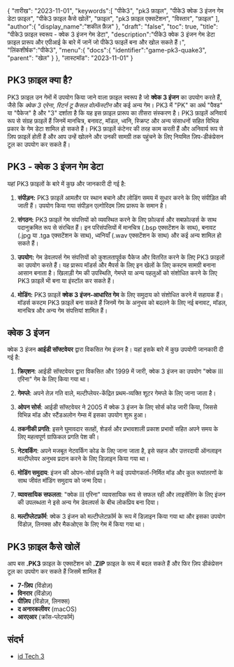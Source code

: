{
"तारीख": "2023-11-01",
   "keywords":[
"पीके3",
"pk3 फ़ाइल",
"पीके3 क्वेक 3 इंजन गेम डेटा फ़ाइल",
"पीके3 फ़ाइल कैसे खोलें",
"फ़ाइल",
"pk3 फ़ाइल एक्सटेंशन",
"विस्तार",
"फ़ाइल"
],
   "author":{
"display_name":"शकील फ़ैज़"
},
"draft": "false",
"toc": true,
"title": "पीके3 फ़ाइल स्वरूप - क्वेक 3 इंजन गेम डेटा",
   "description":"पीके3 क्वेक 3 इंजन गेम डेटा फ़ाइल प्रारूप और एपीआई के बारे में जानें जो पीके3 फाइलें बना और खोल सकते हैं।",
"लिंकशीर्षक":"पीके3",
   "menu":{
      "docs":{
         "identifier":"game-pk3-quake3",
"parent": "खेल"
}
},
"लास्टमॉड": "2023-11-01"
}

## PK3 फ़ाइल क्या है?

PK3 फ़ाइल उन गेमों में उपयोग किया जाने वाला फ़ाइल स्वरूप है जो **क्वेक 3 इंजन** का उपयोग करते हैं, जैसे कि _क्वेक 3 एरेना_, _रिटर्न टू कैसल वोल्फेंस्टीन_ और कई अन्य गेम। PK3 में "PK" का अर्थ "पैक्ड" या "पैकेज" है और "3" दर्शाता है कि यह इस फ़ाइल प्रारूप का तीसरा संस्करण है। PK3 फ़ाइलें अनिवार्य रूप से संग्रह फ़ाइलें हैं जिनमें मानचित्र, बनावट, मॉडल, ध्वनि, स्क्रिप्ट और अन्य संसाधनों सहित विभिन्न प्रकार के गेम डेटा शामिल हो सकते हैं। PK3 फ़ाइलें कंटेनर की तरह काम करती हैं और अनिवार्य रूप से ज़िप फ़ाइलें होती हैं और आप उन्हें खोलने और उनकी सामग्री तक पहुंचने के लिए नियमित ज़िप-डीकंप्रेसन टूल का उपयोग कर सकते हैं।

## PK3 - क्वेक 3 इंजन गेम डेटा

यहां PK3 फ़ाइलों के बारे में कुछ और जानकारी दी गई है:

1. **संपीड़न:** PK3 फ़ाइलें आमतौर पर स्थान बचाने और लोडिंग समय में सुधार करने के लिए संपीड़ित की जाती हैं। उपयोग किया गया संपीड़न एल्गोरिदम ज़िप प्रारूप के समान है।
    








2. **संगठन:** PK3 फ़ाइलें गेम संपत्तियों को व्यवस्थित करने के लिए फ़ोल्डर्स और सबफ़ोल्डर्स के साथ पदानुक्रमित रूप से संरचित हैं। इन परिसंपत्तियों में मानचित्र (.bsp एक्सटेंशन के साथ), बनावट (.jpg या .tga एक्सटेंशन के साथ), ध्वनियाँ (.wav एक्सटेंशन के साथ) और कई अन्य शामिल हो सकते हैं।
    








3. **उपयोग:** गेम डेवलपर्स गेम संपत्तियों को कुशलतापूर्वक पैकेज और वितरित करने के लिए PK3 फ़ाइलों का उपयोग करते हैं। यह प्रारूप मॉडर्स और मैपर्स के लिए इन खेलों के लिए कस्टम सामग्री बनाना आसान बनाता है। खिलाड़ी गेम की उपस्थिति, गेमप्ले या अन्य पहलुओं को संशोधित करने के लिए PK3 फ़ाइलें भी बना या इंस्टॉल कर सकते हैं।
    








4. **मोडिंग:** PK3 फ़ाइलें **क्वेक 3 इंजन-आधारित गेम** के लिए समुदाय को संशोधित करने में सहायक हैं। मॉडर्स कस्टम PK3 फ़ाइलें बना सकते हैं जिनमें गेम के अनुभव को बदलने के लिए नई बनावट, मॉडल, मानचित्र और अन्य गेम संपत्तियां शामिल हैं।

## क्वेक 3 इंजन

क्वेक 3 इंजन **आईडी सॉफ्टवेयर** द्वारा विकसित गेम इंजन है। यहां इसके बारे में कुछ उपयोगी जानकारी दी गई है:

1. **क्रिएशन**: आईडी सॉफ्टवेयर द्वारा विकसित और 1999 में जारी, क्वेक 3 इंजन का उपयोग "क्वेक III एरिना" गेम के लिए किया गया था।
    








2. **गेमप्ले**: अपने तेज़ गति वाले, मल्टीप्लेयर-केंद्रित प्रथम-व्यक्ति शूटर गेमप्ले के लिए जाना जाता है।
    








3. **ओपन सोर्स**: आईडी सॉफ्टवेयर ने 2005 में क्वेक 3 इंजन के लिए सोर्स कोड जारी किया, जिससे विभिन्न मॉड और स्टैंडअलोन गेम्स में इसका उपयोग शुरू हुआ।
    








4. **तकनीकी प्रगति**: इसने घुमावदार सतहों, शेडर्स और प्रभावशाली प्रकाश प्रभावों सहित अपने समय के लिए महत्वपूर्ण ग्राफिकल प्रगति पेश की।
    








5. **नेटवर्किंग**: अपने मजबूत नेटवर्किंग कोड के लिए जाना जाता है, इसे सहज और उत्तरदायी ऑनलाइन मल्टीप्लेयर अनुभव प्रदान करने के लिए डिज़ाइन किया गया था।
    








6. **मोडिंग समुदाय**: इंजन की ओपन-सोर्स प्रकृति ने कई उपयोगकर्ता-निर्मित मॉड और कुल रूपांतरणों के साथ जीवंत मॉडिंग समुदाय को जन्म दिया।
      









7. **व्यावसायिक सफलता**: "क्वेक III एरिना" व्यावसायिक रूप से सफल रही और लाइसेंसिंग के लिए इंजन की उपलब्धता ने इसे अन्य गेम डेवलपर्स के बीच लोकप्रिय बना दिया।
        










8. **मल्टीप्लेटफ़ॉर्म**: क्वेक 3 इंजन को मल्टीप्लेटफ़ॉर्म के रूप में डिज़ाइन किया गया था और इसका उपयोग विंडोज़, लिनक्स और मैकओएस के लिए गेम में किया गया था।

## PK3 फ़ाइल कैसे खोलें

आप बस **.PK3** फ़ाइल के एक्सटेंशन को **.ZIP** फ़ाइल के रूप में बदल सकते हैं और फिर ज़िप डीकंप्रेसन टूल का उपयोग कर सकते हैं जिसमें शामिल हैं

- **7-ज़िप** (विंडोज़)
- **विनरार** (विंडोज़)
- **पीज़िप** (विंडोज़, लिनक्स)
- **द अनारकलीवर** (macOS)
- **आरएआर** (क्रॉस-प्लेटफॉर्म)

## संदर्भ
* [id Tech 3](https://en.wikipedia.org/wiki/Id_Tech_3)
